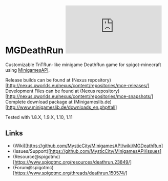 MGDeathRun [![Build Status](http://www.minigameslib.de/build.php?app=DeathRun&major=1)](http://www.minigameslib.de/buildref.php?app=DeathRun&major=1)
==========

Customizable TnTRun-like minigame
DeathRun game for spigot-minecraft using [MinigamesAPI](https://github.com/MysticCity/MinigamesAPI).

Release builds can be found at (Nexus repository)[http://nexus.xworlds.eu/nexus/content/repositories/mce-releases/]
Development Files can be found at (Nexus repository)[http://nexus.xworlds.eu/nexus/content/repositories/mce-snapshots/]
Complete download package at (Minigameslib.de)[http://www.minigameslib.de/downloads_en.php#all]

Tested with 1.8.X, 1.9.X, 1.10, 1.11

Links
--------

- (Wiki)[https://github.com/MysticCity/MinigamesAPI/wiki/MGDeathRun]
- (Issues/Support)[https://github.com/MysticCity/MinigamesAPI/issues]
- (Resource@spigotmc)[https://www.spigotmc.org/resources/deathrun.23849/]
- (Forum@spigotmc)[https://www.spigotmc.org/threads/deathrun.150574/]
